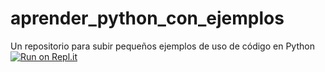 # aprender_python_con_ejemplos
Un repositorio para subir pequeños ejemplos de uso de código en Python
[![Run on Repl.it](https://repl.it/badge/github/coderunner86/aprender_python_con_ejemplos)](https://repl.it/github/coderunner86/aprender_python_con_ejemplos)